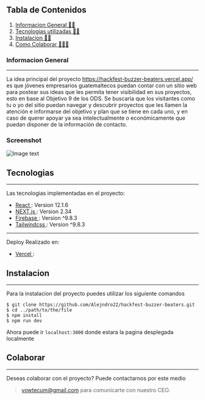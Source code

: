 ## Tabla de Contenidos
1. [Informacion General 💁‍♂️](#informacion-general)
2. [Tecnologias utilizadas 👨‍💻](#tecnologias)
3. [Instalacion 👨‍🏫](#instalacion)
4. [Como Colaborar 🧑‍🤝‍🧑](#colaborar)
### Informacion General
***
La idea principal del proyecto https://hackfest-buzzer-beaters.vercel.app/ es que jóvenes empresarios guatemaltecos puedan contar con un sitio web para postear sus ideas que les permita tener visibilidad en sus proyectos, esto en base al Objetivo 9 de los ODS. Se buscaría que los visitantes como tu o yo del sitio puedan navegar y descubrir proyectos que les llamen la atención e informarse del objetivo y plan que se tiene en cada uno, y en caso de querer apoyar ya sea intelectualmente o económicamente que puedan disponer de la información de contacto.
### Screenshot
![Image text]('./impulso/public/Screen.png')
## Tecnologias
***
Las tecnologias implementadas en el proyecto:
* [React ](https://es.reactjs.org/): Version 12.1.6
* [NEXT.js ](https://nextjs.org/): Version 2.34
* [Firebase ](https://firebase.google.com/): Version ^9.8.3
* [Tailwindcss ](https://tailwindcss.com/): Version ^9.8.3
*** 
Deploy Realizado en: 

* [Vercel ](https://vercel.com/):
## Instalacion
***
Para la instalacion del proyecto puedes utilizar los siguiente comandos 
```
$ git clone https://github.com/Alejndro22/hackfest-buzzer-beaters.git
$ cd ../path/to/the/file
$ npm install
$ npm run dev
```
Ahora puede ir  ```localhost:3000``` donde estara la pagina desplegada localmente

## Colaborar
***
Deseas colaborar con el proyecto? Puede contactarnos por este medio
> yowtecum@gmail.com para comunicarte con nuestro CEO.
